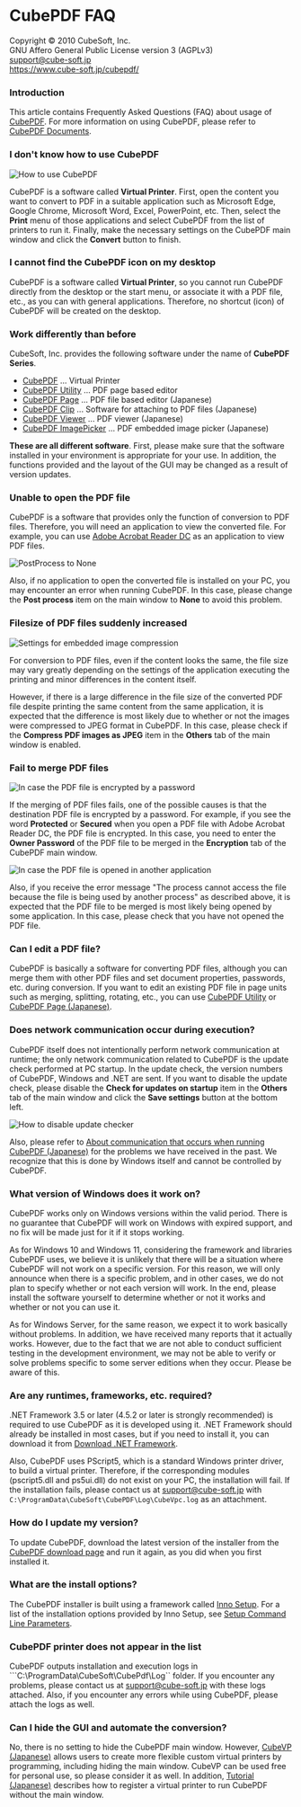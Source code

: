 CubePDF FAQ
====

Copyright © 2010 CubeSoft, Inc.  
GNU Affero General Public License version 3 (AGPLv3)  
support@cube-soft.jp  
https://www.cube-soft.jp/cubepdf/

### Introduction

This article contains Frequently Asked Questions (FAQ) about usage of [CubePDF](https://www.cube-soft.jp/cubepdf/?lang=en). For more information on using CubePDF, please refer to [CubePDF Documents](https://en.cube-soft.jp/entry/cubepdf).

### I don't know how to use CubePDF

![How to use CubePDF](https://raw.githubusercontent.com/cube-soft/Cube.Assets/master/cubepdf/overview.en.png)

CubePDF is a software called **Virtual Printer**. First, open the content you want to convert to PDF in a suitable application such as Microsoft Edge, Google Chrome, Microsoft Word, Excel, PowerPoint, etc. Then, select the **Print** menu of those applications and select CubePDF from the list of printers to run it. Finally, make the necessary settings on the CubePDF main window and click the **Convert** button to finish.

### I cannot find the CubePDF icon on my desktop

CubePDF is a software called **Virtual Printer**, so you cannot run CubePDF directly from the desktop or the start menu, or associate it with a PDF file, etc., as you can with general applications. Therefore, no shortcut (icon) of CubePDF will be created on the desktop.

### Work differently than before

CubeSoft, Inc. provides the following software under the name of **CubePDF Series**.

* [CubePDF](https://www.cube-soft.jp/cubepdf/?lang=en) ... Virtual Printer
* [CubePDF Utility](https://www.cube-soft.jp/cubepdfutility/?lang=en) ... PDF page based editor
* [CubePDF Page](https://www.cube-soft.jp/cubepdfpage/) ... PDF file based editor (Japanese)
* [CubePDF Clip](https://clown.cube-soft.jp/entry/2017/03/24/cubepdf-clip-1.0.0) ... Software for attaching to PDF files (Japanese)
* [CubePDF Viewer](https://www.cube-soft.jp/cubepdfviewer/) ... PDF viewer (Japanese)
* [CubePDF ImagePicker](https://www.cube-soft.jp/cubepdfimagepicker/) ... PDF embedded image picker (Japanese)

**These are all different software**. First, please make sure that the software installed in your environment is appropriate for your use. In addition, the functions provided and the layout of the GUI may be changed as a result of version updates.

### Unable to open the PDF file

CubePDF is a software that provides only the function of conversion to PDF files. Therefore, you will need an application to view the converted file. For example, you can use [Adobe Acrobat Reader DC](https://get.adobe.com/jp/reader/) as an application to view PDF files.

![PostProcess to None](https://raw.githubusercontent.com/cube-soft/Cube.Assets/master/cubepdf/doc/v1/en/faq-postprocess.png)

Also, if no application to open the converted file is installed on your PC, you may encounter an error when running CubePDF. In this case, please change the **Post process** item on the main window to **None** to avoid this problem.

### Filesize of PDF files suddenly increased

![Settings for embedded image compression](https://raw.githubusercontent.com/cube-soft/Cube.Assets/master/cubepdf/doc/v1/en/faq-filesize.png)

For conversion to PDF files, even if the content looks the same, the file size may vary greatly depending on the settings of the application executing the printing and minor differences in the content itself.

However, if there is a large difference in the file size of the converted PDF file despite printing the same content from the same application, it is expected that the difference is most likely due to whether or not the images were compressed to JPEG format in CubePDF. In this case, please check if the **Compress PDF images as JPEG** item in the **Others** tab of the main window is enabled.

### Fail to merge PDF files

![In case the PDF file is encrypted by a password](https://raw.githubusercontent.com/cube-soft/Cube.Assets/master/cubepdf/doc/v1/en/faq-security-01.png)

If the merging of PDF files fails, one of the possible causes is that the destination PDF file is encrypted by a password. For example, if you see the word **Protected** or **Secured** when you open a PDF file with Adobe Acrobat Reader DC, the PDF file is encrypted. In this case, you need to enter the **Owner Password** of the PDF file to be merged in the **Encryption** tab of the CubePDF main window.

![In case the PDF file is opened in another application](https://raw.githubusercontent.com/cube-soft/Cube.Assets/master/cubepdf/doc/v1/en/faq-security-02.png)

Also, if you receive the error message "The process cannot access the file because the file is being used by another process" as described above, it is expected that the PDF file to be merged is most likely being opened by some application. In this case, please check that you have not opened the PDF file.

### Can I edit a PDF file?

CubePDF is basically a software for converting PDF files, although you can merge them with other PDF files and set document properties, passwords, etc. during conversion. If you want to edit an existing PDF file in page units such as merging, splitting, rotating, etc., you can use [CubePDF Utility](https://www.cube-soft.jp/cubepdfutility/) or [CubePDF Page (Japanese)](https://www.cube-soft.jp/cubepdfpage/).

### Does network communication occur during execution?

CubePDF itself does not intentionally perform network communication at runtime; the only network communication related to CubePDF is the update check performed at PC startup. In the update check, the version numbers of CubePDF, Windows and .NET are sent. If you want to disable the update check, please disable the **Check for updates on startup** item in the **Others** tab of the main window and click the **Save settings** button at the bottom left.

![How to disable update checker](https://raw.githubusercontent.com/cube-soft/Cube.Assets/master/cubepdf/doc/v1/en/faq-network.png)

Also, please refer to [About communication that occurs when running CubePDF (Japanese)](https://clown.cube-soft.jp/entry/2011/10/26/upnp) for the problems we have received in the past. We recognize that this is done by Windows itself and cannot be controlled by CubePDF.

### What version of Windows does it work on?

CubePDF works only on Windows versions within the valid period. There is no guarantee that CubePDF will work on Windows with expired support, and no fix will be made just for it if it stops working.

As for Windows 10 and Windows 11, considering the framework and libraries CubePDF uses, we believe it is unlikely that there will be a situation where CubePDF will not work on a specific version. For this reason, we will only announce when there is a specific problem, and in other cases, we do not plan to specify whether or not each version will work. In the end, please install the software yourself to determine whether or not it works and whether or not you can use it.

As for Windows Server, for the same reason, we expect it to work basically without problems. In addition, we have received many reports that it actually works. However, due to the fact that we are not able to conduct sufficient testing in the development environment, we may not be able to verify or solve problems specific to some server editions when they occur. Please be aware of this.


### Are any runtimes, frameworks, etc. required?

.NET Framework 3.5 or later (4.5.2 or later is strongly recommended) is required to use CubePDF as it is developed using it. .NET Framework should already be installed in most cases, but if you need to install it, you can download it from [Download .NET Framework](https://dotnet.microsoft.com/download/dotnet-framework).

Also, CubePDF uses PScript5, which is a standard Windows printer driver, to build a virtual printer. Therefore, if the corresponding modules (pscript5.dll and ps5ui.dll) do not exist on your PC, the installation will fail. If the installation fails, please contact us at support@cube-soft.jp with ``C:\ProgramData\CubeSoft\CubePDF\Log\CubeVpc.log`` as an attachment.

### How do I update my version?

To update CubePDF, download the latest version of the installer from the [CubePDF download page](https://www.cube-soft.jp/cubepdf/?lang=en) and run it again, as you did when you first installed it.

### What are the install options?

The CubePDF installer is built using a framework called [Inno Setup](http://www.jrsoftware.org/isinfo.php). For a list of the installation options provided by Inno Setup, see [Setup Command Line Parameters](http://www.jrsoftware.org/ishelp/index.php?topic=setupcmdline).

### CubePDF printer does not appear in the list

CubePDF outputs installation and execution logs in ```C:\ProgramData\CubeSoft\CubePdf\Log`` folder. If you encounter any problems, please contact us at support@cube-soft.jp with these logs attached. Also, if you encounter any errors while using CubePDF, please attach the logs as well.

### Can I hide the GUI and automate the conversion?

No, there is no setting to hide the CubePDF main window. However, [CubeVP (Japanese)](https://www.cube-soft.jp/cubevp/) allows users to create more flexible custom virtual printers by programming, including hiding the main window. CubeVP can be used free for personal use, so please consider it as well. In addition, [Tutorial (Japanese)](https://clown.cube-soft.jp/entry/cubevp/tutorial) describes how to register a virtual printer to run CubePDF without the main window.